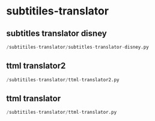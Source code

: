 # subtitiles-translator

## subtitles translator disney
```python
/subtitiles-translator/subtitles-translator-disney.py
```


## ttml translator2
```python
/subtitiles-translator/ttml-translator2.py
```


## ttml translator
```python
/subtitiles-translator/ttml-translator.py
```

